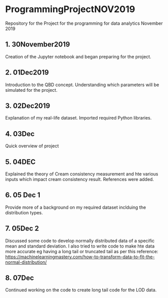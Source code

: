 # ProgrammingProjectNOV2019
Repository for the Project for the programming for data analytics November 2019





## 1. 30November2019
Creation of the Jupyter notebook and began preparing for the project.

## 2. 01Dec2019
Introduction to the QBD concept. Understanding which parameters will be simulated for the project.

## 3. 02Dec2019
Explanation of my real-life dataset. Imported required Python libraries.

## 4. 03Dec
Quick overview of project

## 5. 04DEC
Explained the theory of Cream consistency measurement and hte various inputs which impact cream consistency result. References were added. 

## 6. 05 Dec 1
Provide more of a background on my required dataset inclduing the distribution types.

## 7. 05Dec 2
Discussed some code to develop normally distributed data of a specific mean and standard deviation. I also tried to write code to make hte data more accurate eg having a long tail or truncated tail as per this reference: https://machinelearningmastery.com/how-to-transform-data-to-fit-the-normal-distribution/

## 8. 07Dec
Continued working on the code to create long tail code for the LOD data.

